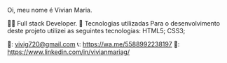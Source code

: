 Oi, meu nome é Vivian Maria.

👨‍💻 Full stack Developer. 💼 Tecnologias utilizadas Para o desenvolvimento deste projeto utilizei as seguintes tecnologias: HTML5; CSS3;

📧: vivig720@gmail.com 📞: https://wa.me/5588992238197 🔗: https://www.linkedin.com/in/vivianmariag/
